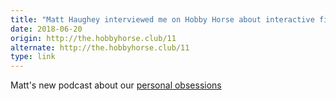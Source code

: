 ```yaml
---
title: "Matt Haughey interviewed me on Hobby Horse about interactive fiction"
date: 2018-06-20
origin: http://the.hobbyhorse.club/11
alternate: http://the.hobbyhorse.club/11
type: link
---
```


Matt's new podcast about our <a href="http://the.hobbyhorse.club/">personal obsessions</a>